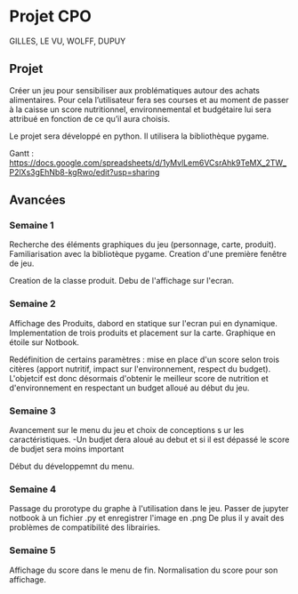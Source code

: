 # Projet CPO

GILLES, LE VU, WOLFF, DUPUY

## Projet

Créer un jeu pour sensibiliser aux problématiques autour des achats alimentaires.
Pour cela l’utilisateur fera ses courses et au moment de passer à la caisse un score
nutritionnel, environnemental et budgétaire lui sera attribué en fonction de ce qu’il
aura choisis.

Le projet sera développé en python. Il utilisera la bibliothèque pygame.

Gantt : https://docs.google.com/spreadsheets/d/1yMvlLem6VCsrAhk9TeMX_2TW_P2lXs3gEhNb8-kgRwo/edit?usp=sharing

## Avancées

### Semaine 1

Recherche des éléments graphiques du jeu (personnage, carte, produit). Familiarisation avec la bibliotèque pygame.
Creation d'une première fenêtre de jeu. 


Creation de la classe produit. Debu de l'affichage sur l'ecran. 

### Semaine 2 

Affichage des Produits, dabord en statique sur l'ecran pui en dynamique. Implementation de trois produits et placement sur la carte. 
Graphique en étoile sur Notbook. 

Redéfinition de certains paramètres : mise en place d'un score selon trois citères (apport nutritif, impact sur l'environnement, respect du budget).
L'objetcif est donc désormais d'obtenir le meilleur score de nutrition et d'environnement en respectant un budget alloué au début du jeu.


### Semaine 3

Avancement sur le menu du jeu et choix de conceptions s ur les caractéristiques. 
  -Un budjet dera aloué au debut et si il est dépassé le score de budjet sera moins important
  
Début du développemnt du menu.

### Semaine 4 

Passage du prorotype du graphe à l'utilisation dans le jeu. Passer de jupyter notbook à un fichier .py et enregistrer l'image en .png
De plus il y avait des problèmes de compatibilité des librairies. 

### Semaine 5

Affichage du score dans le menu de fin. Normalisation du score pour son affichage.
